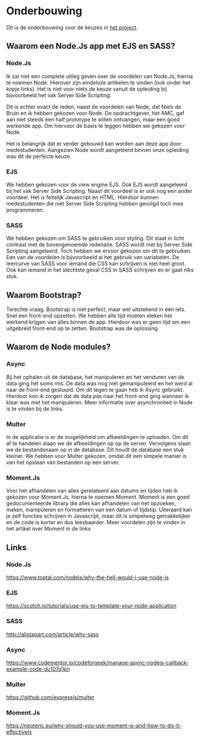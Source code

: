 # Onderbouwing
Dit is de onderbouwing voor de keuzes in [het project](README.md).

## Waarom een Node.Js app met EJS en SASS?
### Node.Js
Ik zal niet een complete uitleg geven over de voordelen van Node.Js, hierna te noemen Node. Hierover zijn eindeloze artikelen te vinden (ook onder het kopje links). Het is niet voor niets de keuze vanuit de opleiding bij bijvoorbeeld het vak Server Side Scripting.

Dit is echter exact de reden, naast de voordelen van Node, dat Niels de Bruin en ik hebben gekozen voor Node. De opdrachtgever, het AMC, gaf aan niet steeds een half prototype te willen ontvangen, maar een goed werkende app. Om hiervoor de basis te leggen hebben we gekozen voor Node.

Het is belangrijk dat er verder gebouwd kan worden aan deze app door medestudenten. Aangezien Node wordt aangeleerd binnen onze opleiding was dit de perfecte keuze.

### EJS
We hebben gekozen voor de view engine EJS. Ook EJS wordt aangeleerd bij het vak Server Side Scripting. Naast dit voordeel is er ook nog een ander voordeel. Het is feitelijk Javascript en HTML. Hierdoor kunnen medestudenten die niet Server Side Scripting hebben gevolgd toch mee programmeren.

### SASS
We hebben gekozen om SASS te gebruiken voor styling. Dit staat in licht contrast met de bovengenoemde redenatie. SASS wordt niet bij Server Side Scripting aangeleerd. Toch hebben we ervoor gekozen om dit te gebruiken. Een van de voordelen is bijvoorbeeld al het gebruik van variabelen. De leercurve van SASS voor iemand die CSS kan schrijven is niet heel groot. Ook kan iemand in het slechtste geval CSS in SASS schrijven en er gaat niks stuk.

## Waarom Bootstrap?
Terechte vraag. Bootstrap is niet perfect, maar wel uitstekend in één iets. Snel een front-end opzetten. We hebben alle tijd moeten steken het werkend krijgen van alles binnen de app. Hierdoor was er geen tijd om een uitgebreid front-end op te zetten. Bootstrap was de oplossing.

## Waarom de Node modules?
### Async
Bij het ophalen uit de database, het manipuleren en het versturen van de data ging het soms mis. De data was nog niet gemanipuleerd en het werd al naar de front-end gestuurd. Om dit tegen te gaan heb ik Async gebruikt. Hierdoor kon ik zorgen dat de data pas naar het front-end ging wanneer ik klaar was met het manipuleren. Meer informatie over asynchroniteit in Node is te vinden bij de links.

### Multer
In de applicatie is er de mogelijkheid om afbeeldingen te uploaden. Om dit af te handelen slaan we de afbeeldingen op op de server. Vervolgens slaan we de bestandsnaam op in de database. Dit houdt de database een stuk kleiner. We hebben voor Multer gekozen, omdat dit een simpele manier is van het opslaan van bestanden op een server.

### Moment.Js
Voor het afhandelen van alles gerelateerd aan datums en tijden heb ik gekozen voor Moment.Js, hierna te noemen Moment. Moment is een goed gedocumenteerde library die alles kan afhandelen van het opzoeken, maken, manipuleren en formatteren van een datum of tijdstip. Uiteraard kan je zelf functies schrijven in Javascript, maar dit is simpelweg gemakkelijker en de code is korter en dus leesbaarder. Meer voordelen zijn te vinden in het artikel over Moment in de links

## Links
### Node.Js
https://www.toptal.com/nodejs/why-the-hell-would-i-use-node-js

### EJS
https://scotch.io/tutorials/use-ejs-to-template-your-node-application

### SASS
http://alistapart.com/article/why-sass

### Async
https://www.codementor.io/codeforgeek/manage-async-nodejs-callback-example-code-du107q1pn

### Multer
https://github.com/expressjs/multer

### Moment.Js
https://neoteric.eu/why-should-you-use-moment-js-and-how-to-do-it-effectively
